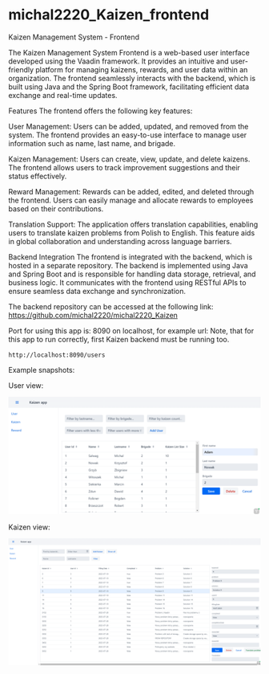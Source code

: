 # michal2220_Kaizen_frontend


Kaizen Management System - Frontend


The Kaizen Management System Frontend is a web-based user interface developed using the Vaadin framework. It provides an intuitive and user-friendly platform for managing kaizens, rewards, and user data within an organization. The frontend seamlessly interacts with the backend, which is built using Java and the Spring Boot framework, facilitating efficient data exchange and real-time updates.

Features
The frontend offers the following key features:

User Management: Users can be added, updated, and removed from the system. The frontend provides an easy-to-use interface to manage user information such as name, last name, and brigade.

Kaizen Management: Users can create, view, update, and delete kaizens. The frontend allows users to track improvement suggestions and their status effectively.

Reward Management: Rewards can be added, edited, and deleted through the frontend. Users can easily manage and allocate rewards to employees based on their contributions.

Translation Support: The application offers translation capabilities, enabling users to translate kaizen problems from Polish to English. This feature aids in global collaboration and understanding across language barriers.

Backend Integration
The frontend is integrated with the backend, which is hosted in a separate repository. The backend is implemented using Java and Spring Boot and is responsible for handling data storage, retrieval, and business logic. It communicates with the frontend using RESTful APIs to ensure seamless data exchange and synchronization.

The backend repository can be accessed at the following link:
https://github.com/michal2220/michal2220_Kaizen


Port for using this app is: 8090 on localhost, for example url:
Note, that for this app to run correctly, first Kaizen backend must be running too.

   ```
   http://localhost:8090/users
   ```

Example snapshots:

User view:

![img.png](img.png)


Kaizen view:

![img_1.png](img_1.png)